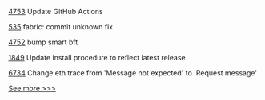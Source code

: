 
[4753](https://github.com/hyperledger/fabric/pull/4753) Update GitHub Actions

[535](https://github.com/hyperledger-labs/fabric-smart-client/pull/535) fabric: commit unknown fix

[4752](https://github.com/hyperledger/fabric/pull/4752) bump smart bft

[1849](https://github.com/hyperledger/indy-node/pull/1849) Update install procedure to reflect latest release

[6734](https://github.com/hyperledger/besu/pull/6734) Change eth trace from 'Message not expected' to 'Request message'


[See more >>>](https://start-here.hyperledger.org/pull-requests)
